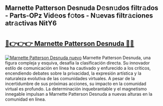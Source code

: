 ## Marnette Patterson Desnuda D𝚎sn𝚞dos filtr𝚊dos - Parts-OPz Vid𝚎os f𝚘tos - N𝚞evas filtr𝚊ciones atr𝚊ctivas NitY6

# <h2><a href="http://mb43nns.tromn.icu/?c=Marnette+Patterson+Desnuda">🔗👉👉👉 Marnette Patterson Desnuda 🔗🔗</a></h2>

[![Marnette Patterson Desnuda nuevo](https://i.imgur.com/pEAQMta.gif)](http://mb43nns.tromn.icu/?c=Marnette+Patterson+Desnuda)
Marnette Patterson Desnuda, una figura compleja y esquiva, desafía la clasificación directa. Su innovador estilo de comunicación en línea ha cautivado y enfurecido a los críticos, encendiendo debates sobre la privacidad, la expresión artística y la naturaleza evolutiva de las comunidades virtuales. A pesar de la incertidumbre de sus próximas acciones, su impacto en la comunidad virtual es profundo. La determinación inquebrantable y el magnetismo innegable impulsan a Marnette Patterson Desnuda a nuevas alturas en la comunidad en línea.
